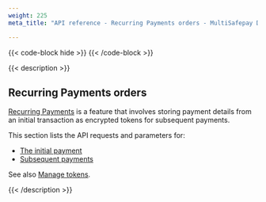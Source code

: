 ```yaml
---
weight: 225
meta_title: "API reference - Recurring Payments orders - MultiSafepay Docs"

---
```


{{< code-block hide >}}
{{< /code-block >}}

{{< description >}}

## Recurring Payments orders

[Recurring Payments](/features/recurring-payments) is a feature that involves storing payment details from an initial transaction as encrypted tokens for subsequent payments.

This section lists the API requests and parameters for:

- [The initial payment](/api/#recurring-payments--initial-payment)
- [Subsequent payments](/api/#recurring-payments--subsequent-payment)

See also [Manage tokens](/api/#manage-tokens).

{{< /description >}}